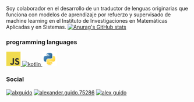 Soy colaborador en el desarrollo de un traductor de lenguas originarias que funciona con modelos de aprendizaje por refuerzo y supervisado de machine learning en el Instituto de Investigaciones en Matemáticas Aplicadas y en Sistemas. 
[![Anurag's GitHub stats](https://github-readme-stats.vercel.app/api?username=AlexGuido)](https://github.com/anuraghazra/github-readme-stats)





<p align="left">


<h3 align="left">programming languages</h3>
<a href="https://developer.mozilla.org/en-US/docs/Web/JavaScript" target="_blank"> <img src="https://raw.githubusercontent.com/devicons/devicon/master/icons/javascript/javascript-original.svg" alt="javascript" width="40" height="40"/> </a> <a href="https://kotlinlang.org" target="_blank"> <img src="https://www.vectorlogo.zone/logos/kotlinlang/kotlinlang-icon.svg" alt="kotlin" width="40" height="40"/> </a> <a href="https://www.python.org" target="_blank"> <img src="https://raw.githubusercontent.com/devicons/devicon/master/icons/python/python-original.svg" alt="python" width="40" height="40"/> </a> 

<h3 align="left">Social</h3>
<a href="https://linkedin.com/in/alxguido" target="_blank"><img align="center" src="https://raw.githubusercontent.com/rahuldkjain/github-profile-readme-generator/master/src/images/icons/Social/linked-in-alt.svg" alt="alxguido" height="30" width="40" /></a>
<a href="https://fb.com/alexander.guido.75286" target="_blank"><img align="center" src="https://raw.githubusercontent.com/rahuldkjain/github-profile-readme-generator/master/src/images/icons/Social/facebook.svg" alt="alexander.guido.75286" height="30" width="40" /></a>
<a href="https://www.youtube.com/channel/UCadbSxLMjGApOHCK7YeFXug" target="_blank"><img align="center" src="https://raw.githubusercontent.com/rahuldkjain/github-profile-readme-generator/master/src/images/icons/Social/youtube.svg" alt="alex guido" height="30" width="40" /></a>
</p>






<!---
AlexGuido/AlexGuido is a ✨ special ✨ repository because its `README.md` (this file) appears on your GitHub profile.
You can click the Preview link to take a look at your changes.
--->
